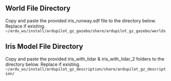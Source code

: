 ## World File Directory
Copy and paste the provided iris_runway.sdf file to the directory below. Replace if existing.
`~/ardu_ws/install/ardupilot_gz_gazebo/share/ardupilot_gz_gazebo/worlds`

## Iris Model File Directory
Copy and paste the provided iris_with_lidar & iris_with_lidar_2 folders to the directory below. Replace if existing.
`~/ardu_ws/install/ardupilot_gz_description/share/ardupilot_gz_description/`

